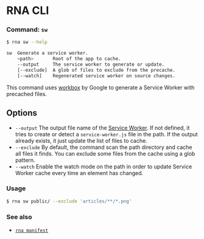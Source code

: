 # RNA CLI

### Command: `sw`

```sh
$ rna sw --help

sw  Generate a service worker.
    <path>       Root of the app to cache.
    --output     The service worker to generate or update.
    [--exclude]  A glob of files to exclude from the precache.
    [--watch]    Regenerated service worker on source changes.
```

This command uses [workbox](https://developers.google.com/web/tools/workbox/) by Google to generate a Service Worker with precached files.

## Options
* `--output` The output file name of the [Service Worker](https://developers.google.com/web/fundamentals/primers/service-workers/). If not defined, it tries to create or detect a `service-worker.js` file in the path. If the output already exists, it just update the list of files to cache.
* `--exclude` By default, the command scan the path directory and cache all files it finds. You can exclude some files from the cache using a glob pattern.
* `--watch` Enable the watch mode on the path in order to update Service Worker cache every time an element has changed.

### Usage
```sh
$ rna sw public/ --exclude 'articles/**/*.png'
```

### See also

* [`rna manifest`](../manifest/)
